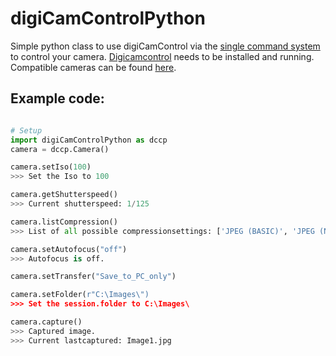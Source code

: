 # digiCamControlPython

Simple python class to use digiCamControl via the [single command system](https://digicamcontrol.com/doc/userguide/remoteutil) to control your camera.
[Digicamcontrol](https://digicamcontrol.com/) needs to be installed and running. Compatible cameras can be found [here](https://digicamcontrol.com/cameras).

## Example code:
``` Python

# Setup
import digiCamControlPython as dccp
camera = dccp.Camera()

camera.setIso(100)
>>> Set the Iso to 100

camera.getShutterspeed()
>>> Current shutterspeed: 1/125

camera.listCompression()
>>> List of all possible compressionsettings: ['JPEG (BASIC)', 'JPEG (NORMAL)', 'JPEG (FINE)', 'RAW', 'RAW + JPEG (BASIC)', 'RAW + JPEG (NORMAL)', 'RAW + JPEG (FINE)']

camera.setAutofocus("off")
>>> Autofocus is off.

camera.setTransfer("Save_to_PC_only")

camera.setFolder(r"C:\Images\")
>>> Set the session.folder to C:\Images\

camera.capture()
>>> Captured image.
>>> Current lastcaptured: Image1.jpg



